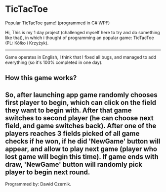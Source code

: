 # TicTacToe
Popular TicTacToe game! (programmed in C# WPF)

Hi, 
This is my 1 day project (challenged myself here to try and do something like that),
in which i thought of programming an popular game: TicTacToe (PL: Kółko i Krzyżyk).

-------------------------------------------------------------------------------------------

Game operates in English, I  think that I fixed all bugs, and managed to add everything (so it's 100% completed in one day).

How this game works? 
--------------------
So, after launching app game randomly chooses first player to begin, which can click on the field they want to begin with. After that game switches to second player (he can choose next field, and game switches back).
After one of the players reaches 3 fields picked of all game checks if he won, if he did 'NewGame' button will appear, and allow to play next game (player who lost game will begin this time).
If game ends with draw, 'NewGame' button will randomly pick player to begin next round.
--------------------







Programmed by: Dawid Czernik.
